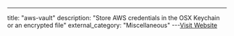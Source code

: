 ---
title: "aws-vault"
description: "Store AWS credentials in the OSX Keychain or an encrypted file"
external_category: "Miscellaneous"
---[Visit Website](https://github.com/99designs/aws-vault)

